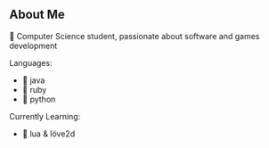 ## About Me

:wave: Computer Science student, passionate about software and games development

Languages:
- :tea: java
- :gem: ruby
- :snake: python

Currently Learning:
- :purple_heart: lua & löve2d
